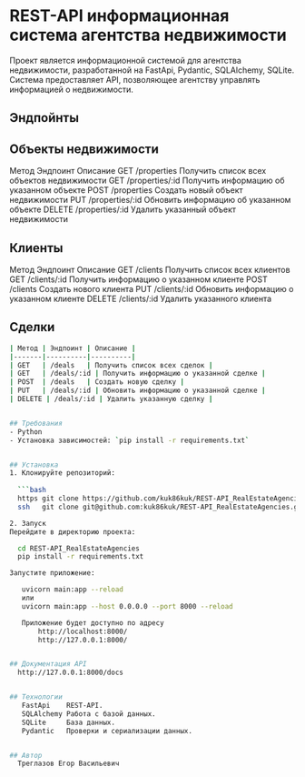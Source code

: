 # REST-API информационная система агентства недвижимости

Проект является информационной системой для агентства недвижимости, разработанной на FastApi, Pydantic, SQLAlchemy, SQLite. Система предоставляет API, позволяющее агентству управлять информацией о недвижимости.


## Эндпойнты

## Объекты недвижимости
Метод	Эндпоинт	    Описание
GET	    /properties	    Получить список всех объектов недвижимости
GET	    /properties/:id	Получить информацию об указанном объекте
POST	/properties	    Создать новый объект недвижимости
PUT	    /properties/:id	Обновить информацию об указанном объекте
DELETE	/properties/:id	Удалить указанный объект недвижимости

## Клиенты
Метод	Эндпоинт	    Описание
GET	    /clients	    Получить список всех клиентов
GET	    /clients/:id	Получить информацию о указанном клиенте
POST	/clients	    Создать нового клиента
PUT	    /clients/:id	Обновить информацию о указанном клиенте
DELETE	/clients/:id	Удалить указанного клиента

## Сделки
 ```bash
| Метод | Эндпоинт | Описание |
|-------|----------|----------|
| GET   | /deals   | Получить список всех сделок |
| GET   | /deals/:id | Получить информацию о указанной сделке |
| POST  | /deals   | Создать новую сделку |
| PUT   | /deals/:id | Обновить информацию о указанной сделке |
| DELETE | /deals/:id | Удалить указанную сделку |


## Требования
- Python
- Установка зависимостей: `pip install -r requirements.txt`


## Установка
1. Клонируйте репозиторий:
   
   ```bash
   https git clone https://github.com/kuk86kuk/REST-API_RealEstateAgencies.git
   ssh   git clone git@github.com:kuk86kuk/REST-API_RealEstateAgencies.git

2. Запуск
Перейдите в директорию проекта:

   cd REST-API_RealEstateAgencies
   pip install -r requirements.txt

Запустите приложение:

    uvicorn main:app --reload
    или
    uvicorn main:app --host 0.0.0.0 --port 8000 --reload

    Приложение будет доступно по адресу 
        http://localhost:8000/
        http://127.0.0.1:8000/


## Документация API
   http://127.0.0.1:8000/docs


## Технологии
    FastApi    REST-API.
    SQLAlchemy Работа с базой данных.
    SQLite     База данных.
    Pydantic   Проверки и сериализации данных.


## Автор
   Треглазов Егор Васильевич






